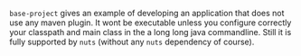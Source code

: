 `base-project` gives an example of developing an application that does not use any maven plugin. It wont be executable unless you configure correctly your classpath and main class in the a long long java commandline. Still it is fully supported by `nuts` (without any `nuts` dependency of course).
